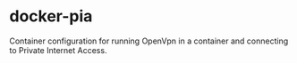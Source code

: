 # docker-pia
Container configuration for running OpenVpn in a container and connecting to Private Internet Access.

